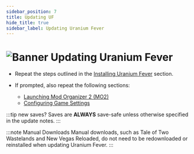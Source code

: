 ```yaml
---
sidebar_position: 7
title: Updating UF
hide_title: true
sidebar_label: Updating Uranium Fever
---
```


# ![Banner Updating Uranium Fever](https://github.com/user-attachments/assets/50f8351b-d958-41d5-a6c8-a0b8e412c52d)

- Repeat the steps outlined in the [Installing Uranium Fever](https://uraniumfever.net/docs/setupinstructions/#-installing-uranium-fever-) section.

- If prompted, also repeat the following sections:
	- [Launching Mod Organizer 2 (MO2)](https://uraniumfever.net/docs/setupinstructions#-launching-mod-organizer-2-mo2-)
	- [Configuring Game Settings](https://uraniumfever.net/docs/setupinstructions#-configuring-game-settings-)

:::tip new saves?
Saves are **ALWAYS** save-safe unless otherwise specified in the update notes.
:::

:::note Manual Downloads
Manual downloads, such as Tale of Two Wastelands and New Vegas Reloaded, do not need to be redownloaded or reinstalled when updating Uranium Fever.
:::
